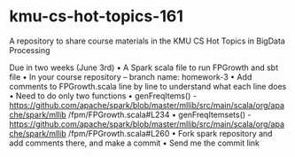 # kmu-cs-hot-topics-161
A repository to share course materials in the KMU CS Hot Topics in BigData Processing

Due	in	two	weeks	(June	3rd)
• A	Spark	scala file	to	run	FPGrowth and	sbt file
• In	your	course	repository	– branch	name:	homework-3
• Add	comments	to	FPGrowth.scala line	by	line	to	understand	what	each	line	 does
• Need	to	do	only	two	functions
• genFreqItems()	- https://github.com/apache/spark/blob/master/mllib/src/main/scala/org/apache/spark/mllib
/fpm/FPGrowth.scala#L234
• genFreqItemsets()	- https://github.com/apache/spark/blob/master/mllib/src/main/scala/org/apache/spark/mllib
/fpm/FPGrowth.scala#L260
• Fork	spark	repository	and	add	comments	there,	and	make	a	commit
• Send	me	the	commit	link

